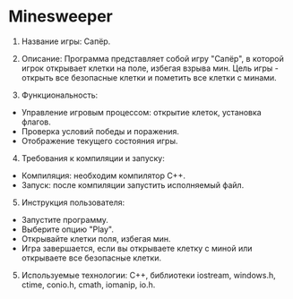 # Minesweeper

1. Название игры: Сапёр.

2. Описание: Программа представляет собой игру "Сапёр", в которой игрок открывает клетки на поле, избегая взрыва мин. Цель игры - открыть все безопасные клетки и пометить все клетки с минами.

3.  Функциональность:
  * Управление игровым процессом: открытие клеток, установка флагов.
  * Проверка условий победы и поражения.
  * Отображение текущего состояния игры.
    
4. Требования к компиляции и запуску:
  * Компиляция: необходим компилятор C++.
  * Запуск: после компиляции запустить исполняемый файл.
    
5. Инструкция пользователя:
  * Запустите программу.
  * Выберите опцию "Play".
  * Открывайте клетки поля, избегая мин.
  * Игра завершается, если вы открываете клетку с миной или открываете все безопасные клетки.
    
5.  Используемые технологии: C++, библиотеки iostream, windows.h, ctime, conio.h, cmath, iomanip, io.h.

